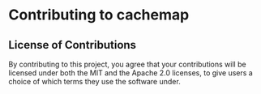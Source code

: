 # Contributing to cachemap


## License of Contributions

By contributing to this project, you agree that your contributions will be licensed under both the MIT and the Apache 2.0 licenses, to give users a choice of which terms they use the software under.
